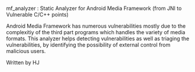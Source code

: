 #
mf_analyzer
: Static Analyzer for Android Media Framework (from JNI to Vulnerable C/C++ points)

Android Media Framework has numerous vulnerabilities mostly due to the complexitiy of the third part programs which handles the variety of  media formats.
This analyzer helps detecting vulnerabilities as well as triaging the vulnerabilities, by identifying the possibility of external control from malicious users.

Written by HJ
